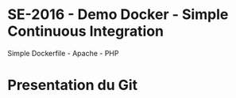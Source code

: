 # SE-2016 - Demo Docker - Simple Continuous Integration
Simple Dockerfile - Apache - PHP

# Presentation du Git
